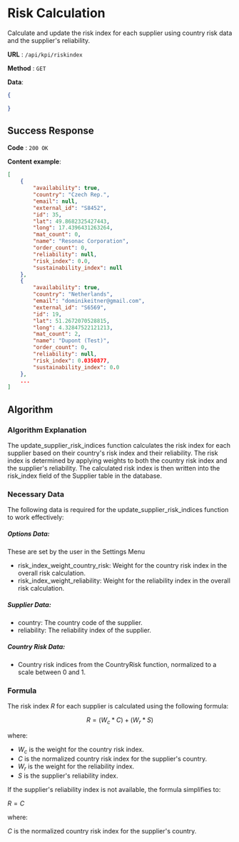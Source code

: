 # Risk Calculation

Calculate and update the risk index for each supplier using country risk data and the supplier's reliability.

**URL** : `/api/kpi/riskindex`

**Method** : `GET`

**Data**: 

```json
{
    
}
```

## Success Response

**Code** : `200 OK`

**Content example**:

```json
[
    {
        "availability": true,
        "country": "Czech Rep.",
        "email": null,
        "external_id": "S8452",
        "id": 35,
        "lat": 49.8682325427443,
        "long": 17.4396431263264,
        "mat_count": 0,
        "name": "Resonac Corporation",
        "order_count": 0,
        "reliability": null,
        "risk_index": 0.0,
        "sustainability_index": null
    },
    {
        "availability": true,
        "country": "Netherlands",
        "email": "dominikeitner@gmail.com",
        "external_id": "S6569",
        "id": 19,
        "lat": 51.2672070528815,
        "long": 4.32847522121213,
        "mat_count": 2,
        "name": "Dupont (Test)",
        "order_count": 0,
        "reliability": null,
        "risk_index": 0.0350877,
        "sustainability_index": 0.0
    },
    ...
]
```

## Algorithm

### Algorithm Explanation

The update_supplier_risk_indices function calculates the risk index for each supplier based on their country's risk index and their reliability. The risk index is determined by applying weights to both the country risk index and the supplier's reliability. The calculated risk index is then written into the risk_index field of the Supplier table in the database.

### Necessary Data

The following data is required for the update_supplier_risk_indices function to work effectively:

##### Options Data:

These are set by the user in the Settings Menu
- risk_index_weight_country_risk: Weight for the country risk index in the overall risk calculation.
- risk_index_weight_reliability: Weight for the reliability index in the overall risk calculation.

##### Supplier Data:

- country: The country code of the supplier.
- reliability: The reliability index of the supplier.

##### Country Risk Data:

- Country risk indices from the CountryRisk function, normalized to a scale between 0 and 1.

### Formula

The risk index $R$ for each supplier is calculated using the following formula:

$$
R = (W_c*C)+(W_r*S)
$$

where:

- $W_c$ is the weight for the country risk index.
- $C$ is the normalized country risk index for the supplier's country.
- $W_r$ is the weight for the reliability index.
- $S$ is the supplier's reliability index.

If the supplier's reliability index is not available, the formula simplifies to:

$R=C$

where:

$C$ is the normalized country risk index for the supplier's country.